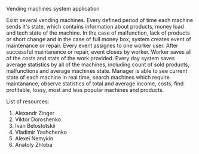 Vending machines system application

Exist several vending machines. Every defined period of time each machine sends it's state, which contains information about products, money load and tech state of the machine. In the case of malfunction, lack of products or short change and in the case of full money box, system creates event of maintenance or repair. Every event assignes to one worker user. After successful maintanance or repair, event closes by worker. Worker saves all of the costs and stats of the work provided. Every day system saves average statistics by all of the machines, including count of sold products, malfunctions and average machines state. Manager is able to see current state of each machine in real time, search machines which require maintanance, observe statistics of total and average income, costs, find profitable, lossy, most and less popular machines and products.

List of resources:

1. Alexandr Zinger
2. Viktor Doroshenko
3. Ivan Belostotskii
4. Vladimir Yashchenko
5. Alexei Nemykin 
6. Anatoly Zhloba